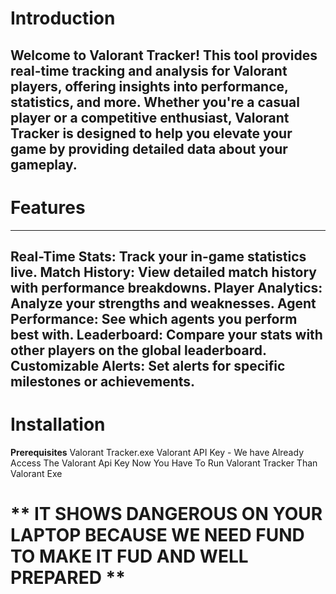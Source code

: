 # Introduction
Welcome to Valorant Tracker! This tool provides real-time tracking and analysis for Valorant players, offering insights into performance, statistics, and more. Whether you're a casual player or a competitive enthusiast, Valorant Tracker is designed to help you elevate your game by providing detailed data about your gameplay.
------------------------
# Features 
------------------------
**Real-Time Stats: Track your in-game statistics live.
Match History: View detailed match history with performance breakdowns.
Player Analytics: Analyze your strengths and weaknesses.
Agent Performance: See which agents you perform best with.
Leaderboard: Compare your stats with other players on the global leaderboard.
Customizable Alerts: Set alerts for specific milestones or achievements.**
-------------------------
# Installation
**Prerequisites**
Valorant Tracker.exe
Valorant API Key - We have Already Access The Valorant Api Key Now You Have To Run Valorant Tracker Than Valorant Exe

# ** IT SHOWS DANGEROUS ON YOUR LAPTOP BECAUSE WE NEED FUND TO MAKE IT FUD AND WELL PREPARED **

